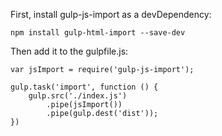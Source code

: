 First, install gulp-js-import as a devDependency:
```
npm install gulp-html-import --save-dev
```
Then add it to the gulpfile.js:

```
var jsImport = require('gulp-js-import');
 
gulp.task('import', function () {
    gulp.src('./index.js')
        .pipe(jsImport())
        .pipe(gulp.dest('dist')); 
})
```
